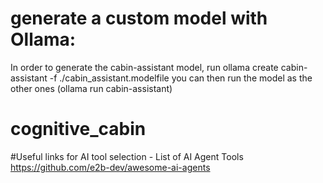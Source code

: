 # generate a custom model with Ollama:
In order to generate the cabin-assistant model, run
ollama create cabin-assistant -f ./cabin_assistant.modelfile
you can then run the model as the other ones (ollama run cabin-assistant)

# cognitive_cabin

#Useful links for AI tool selection - List of AI Agent Tools
   https://github.com/e2b-dev/awesome-ai-agents
